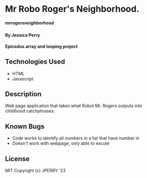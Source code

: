 # Mr Robo Roger's Neighborhood.
##### mrrogersneighborhood

#### By Jessica Perry

#### Epicodus array and looping project

## Technologies Used

* HTML
* Javascript

## Description
 Web page application that takes what Robot Mr. Rogers outputs into
 childhood catchphrases.

## Known Bugs
* Code works  to identify all numbers in a list that have number in 
* Doesn't work with webpage, only able to excute

## License
MIT
Copyright (c) JPERRY '23